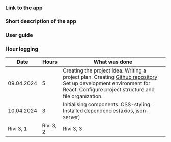 ### Link to the app

### Short description of the app

### User guide

### Hour logging 
| Date | Hours | What was done |
|----------|----------|----------|
| 09.04.2024 | 5 | Creating the project idea. Writing a project plan. Creating [Github repository](https://github.com/satuhark/practice-assignment) Set up development environment for React. Configure project structure and file organization.|
| 10.04.2024 | 3 | Initialising components. CSS-styling. Installed dependencies(axios, json-server) |
| Rivi 3, 1 | Rivi 3, 2 | Rivi 3, 3 |

